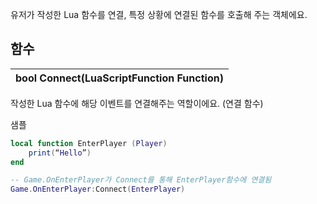 
유저가 작성한 Lua 함수를 연결, 특정 상황에 연결된 함수를 호출해 주는 객체에요. 
## **함수**

| **bool Connect(LuaScriptFunction Function)** |
| :--- |

작성한 Lua 함수에 해당 이벤트를 연결해주는 역할이에요. (연결 함수) 

샘플 

```lua
local function EnterPlayer (Player)
	print(“Hello”)
end

-- Game.OnEnterPlayer가 Connect를 통해 EnterPlayer함수에 연결됨
Game.OnEnterPlayer:Connect(EnterPlayer)	 
```
